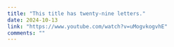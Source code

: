 ```yaml
---
title: "This title has twenty-nine letters."
date: 2024-10-13
link: "https://www.youtube.com/watch?v=uMogvkogvhE"
comments: ""
---
```


